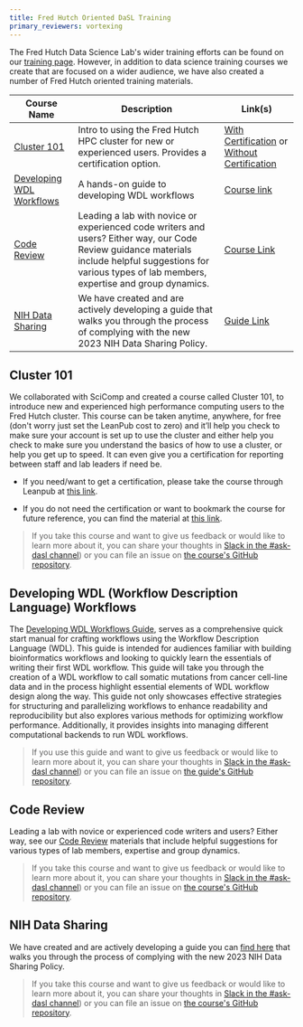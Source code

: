```yaml
---
title: Fred Hutch Oriented DaSL Training
primary_reviewers: vortexing
---
```


The Fred Hutch Data Science Lab's wider training efforts can be found on our [training page](https://hutchdatascience.org/training/).  However, in addition to data science training courses we create that are focused on a wider audience, we have also created a number of Fred Hutch oriented training materials.  

Course Name | Description | Link(s)
---|---|---
[Cluster 101](/datascience/hutch_courses/#cluster-101) | Intro to using the Fred Hutch HPC cluster for new or experienced users. Provides a certification option. | [With Certification](https://leanpub.com/courses/fredhutch/fredhutchcluster101) or [Without Certification](https://hutchdatascience.org/FH_Cluster_101/)
[Developing WDL Workflows](/datascience/hutch_courses/#wdl-101) | A hands-on guide to developing WDL workflows | [Course link](https://hutchdatascience.org/Developing_WDL_Workflows/)
[Code Review](/datascience/hutch_courses/#code-review) | Leading a lab with novice or experienced code writers and users?  Either way, our Code Review guidance materials include helpful suggestions for various types of lab members, expertise and group dynamics.  | [Course Link](https://hutchdatascience.org/code_review/)
[NIH Data Sharing](/datascience/hutch_courses/#nih-data-sharing) | We have created and are actively developing a guide that walks you through the process of complying with the new 2023 NIH Data Sharing Policy.  | [Guide Link](https://hutchdatascience.org/NIH_Data_Sharing/)


## Cluster 101
We collaborated with SciComp and created a course called Cluster 101, to introduce new and experienced high performance computing users to the Fred Hutch cluster.  This course can be taken anytime, anywhere, for free (don't worry just set the LeanPub cost to zero) and it’ll help you check to make sure your account is set up to use the cluster and either help you check to make sure you understand the basics of how to use a cluster, or help you get up to speed.  It can even give you a certification for reporting between staff and lab leaders if need be.  

- If you need/want to get a certification, please take the course through Leanpub at [this link](https://leanpub.com/courses/fredhutch/fredhutchcluster101).  


- If you do not need the certification or want to bookmark the course for future reference, you can find the material at [this link](https://hutchdatascience.org/FH_Cluster_101/).


>If you take this course and want to give us feedback or would like to learn more about it, you can share your thoughts in [Slack in the #ask-dasl channel](https://fhdata.slack.com/archives/C043ZVCBY9Z)) or you can file an issue on [the course's GitHub repository](https://github.com/fhdsl/FH_Cluster_101).


## Developing WDL (Workflow Description Language) Workflows

The [Developing WDL Workflows Guide](https://hutchdatascience.org/Developing_WDL_Workflows/), serves as a comprehensive quick start manual for crafting workflows using the Workflow Description Language (WDL). This guide is intended for audiences familiar with building bioinformatics workflows and looking to quickly learn the essentials of writing their first WDL workflow. This guide will take you through the creation of a WDL workflow to call somatic mutations from cancer cell-line data and in the process highlight essential elements of WDL workflow design along the way. This guide not only showcases effective strategies for structuring and parallelizing workflows to enhance readability and reproducibility but also explores various methods for optimizing workflow performance. Additionally, it provides insights into managing different computational backends to run WDL workflows.

> If you use this guide and want to give us feedback or would like to learn more about it, you can share your thoughts in [Slack in the #ask-dasl channel](https://fhdata.slack.com/archives/C043ZVCBY9Z)) or you can file an issue on [the guide's GitHub repository](https://github.com/getwilds/wdl-101).


## Code Review
Leading a lab with novice or experienced code writers and users?  Either way, see our [Code Review](https://hutchdatascience.org/code_review/) materials that include helpful suggestions for various types of lab members, expertise and group dynamics.  

>If you take this course and want to give us feedback or would like to learn more about it, you can share your thoughts in [Slack in the #ask-dasl channel](https://fhdata.slack.com/archives/C043ZVCBY9Z)) or you can file an issue on [the course's GitHub repository](https://github.com/fhdsl/code_review).

## NIH Data Sharing
We have created and are actively developing a guide you can [find here](https://hutchdatascience.org/NIH_Data_Sharing/) that walks you through the process of complying with the new 2023 NIH Data Sharing Policy. 
>If you take this course and want to give us feedback or would like to learn more about it, you can share your thoughts in [Slack in the #ask-dasl channel](https://fhdata.slack.com/archives/C043ZVCBY9Z)) or you can file an issue on [the course's GitHub repository](https://github.com/fhdsl/NIH_Data_Sharing). 
